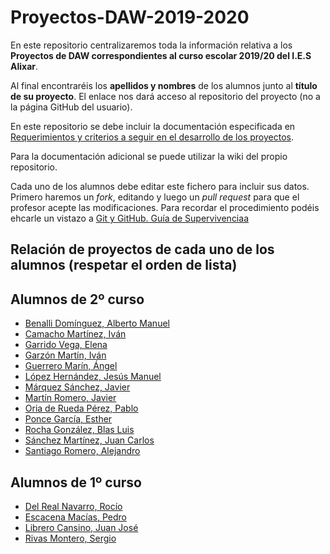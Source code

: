 # Proyectos-DAW-2019-2020

En este repositorio centralizaremos toda la información relativa a los **Proyectos de DAW correspondientes al curso escolar 2019/20 del I.E.S Alixar**.

Al final encontraréis los **apellidos y nombres** de los alumnos junto al **título de su proyecto**. El enlace nos dará acceso al repositorio del proyecto (no a la página GitHub del usuario).

En este repositorio se debe incluir la documentación especificada en [Requerimientos y criterios a seguir en el desarrollo de los proyectos](https://github.com/mcondet/Proyectos-DAW-2019-2020/wiki/Criterios-comunes-para-todos-los-proyectos).

Para la documentación adicional se puede utilizar la wiki del propio repositorio.

Cada uno de los alumnos debe editar este fichero para incluir sus datos. Primero haremos un *fork*, editando y luego un *pull request* para que el profesor acepte las modificaciones. Para recordar el procedimiento podéis ehcarle un vistazo a [Git y GitHub. Guía de Supervivenciaa](https://leanpub.com/gitygithub)


## Relación de proyectos de cada uno de los alumnos (respetar el orden de lista)

## Alumnos de 2º curso
- [Benalli Domínguez, Alberto Manuel]()
- [Camacho Martínez, Iván]()
- [Garrido Vega, Elena]()
- [Garzón Martín, Iván](https://github.com/igarzonm/hola-mundo-en-java)
- [Guerrero Marín, Ángel]()
- [López Hernández, Jesús Manuel](https://github.com/jmanuellopezh/DAW2)
- [Márquez Sánchez, Javier](https://github.com/jmarquezs2/projecto-integrdo)
- [Martín Romero, Javier](https://github.com/javiermr93/Proyecto-Integrado)
- [Oria de Rueda Pérez, Pablo](https://github.com/poriad/Proyecto-Integrado)
- [Ponce García, Esther]()
- [Rocha González, Blas Luis](https://github.com/BLRochaGonzalez/proyecto-integrado)
- [Sánchez Martínez, Juan Carlos](https://github.com/JCarlosSanchezMartinez/Documentos)
- [Santiago Romero, Alejandro]()
## Alumnos de 1º curso
- [Del Real Navarro, Rocío](https://github.com/rociornav/Proyecto-Integrado)
- [Escacena Macías, Pedro]()
- [Librero Cansino, Juan José]()
- [Rivas Montero, Sergio](https://github.com/SergioRivasM/Proyecto-Integrado)
